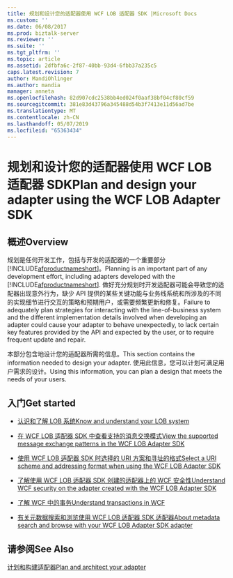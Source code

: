 ```yaml
---
title: 规划和设计您的适配器使用 WCF LOB 适配器 SDK |Microsoft Docs
ms.custom: ''
ms.date: 06/08/2017
ms.prod: biztalk-server
ms.reviewer: ''
ms.suite: ''
ms.tgt_pltfrm: ''
ms.topic: article
ms.assetid: 2dfbfa6c-2f87-40bb-93d4-6fbb37a235c5
caps.latest.revision: 7
author: MandiOhlinger
ms.author: mandia
manager: anneta
ms.openlocfilehash: 82d907cdc2538bb4ed024f0aaf38bf04cf80cf59
ms.sourcegitcommit: 381e83d43796a345488d54b3f7413e11d56ad7be
ms.translationtype: MT
ms.contentlocale: zh-CN
ms.lasthandoff: 05/07/2019
ms.locfileid: "65363434"
---
```

# <a name="plan-and-design-your-adapter-using-the-wcf-lob-adapter-sdk"></a><span data-ttu-id="05d11-102">规划和设计您的适配器使用 WCF LOB 适配器 SDK</span><span class="sxs-lookup"><span data-stu-id="05d11-102">Plan and design your adapter using the WCF LOB Adapter SDK</span></span>

## <a name="overview"></a><span data-ttu-id="05d11-103">概述</span><span class="sxs-lookup"><span data-stu-id="05d11-103">Overview</span></span>
<span data-ttu-id="05d11-104">规划是任何开发工作，包括与开发的适配器的一个重要部分[!INCLUDE[afproductnameshort](../../includes/afproductnameshort-md.md)]。</span><span class="sxs-lookup"><span data-stu-id="05d11-104">Planning is an important part of any development effort, including adapters developed with the [!INCLUDE[afproductnameshort](../../includes/afproductnameshort-md.md)].</span></span> <span data-ttu-id="05d11-105">做好充分规划时开发适配器可能会导致您的适配器出现意外行为，缺少 API 提供的某些关键功能与业务线系统和所涉及的不同的实现细节进行交互的策略和预期用户，或需要频繁更新和修复。</span><span class="sxs-lookup"><span data-stu-id="05d11-105">Failure to adequately plan strategies for interacting with the line-of-business system and the different implementation details involved when developing an adapter could cause your adapter to behave unexpectedly, to lack certain key features provided by the API and expected by the user, or to require frequent update and repair.</span></span>  
  
 <span data-ttu-id="05d11-106">本部分包含地设计您的适配器所需的信息。</span><span class="sxs-lookup"><span data-stu-id="05d11-106">This section contains the information needed to design your adapter.</span></span> <span data-ttu-id="05d11-107">使用此信息，您可以计划可满足用户需求的设计。</span><span class="sxs-lookup"><span data-stu-id="05d11-107">Using this information, you can plan a design that meets the needs of your users.</span></span>  
  
## <a name="get-started"></a><span data-ttu-id="05d11-108">入门</span><span class="sxs-lookup"><span data-stu-id="05d11-108">Get started</span></span>
  
-   [<span data-ttu-id="05d11-109">认识和了解 LOB 系统</span><span class="sxs-lookup"><span data-stu-id="05d11-109">Know and understand your LOB system</span></span>](understand-the-lob-system-with-the-wcf-lob-adapter-sdk.md) 
  
-   [<span data-ttu-id="05d11-110">在 WCF LOB 适配器 SDK 中查看支持的消息交换模式</span><span class="sxs-lookup"><span data-stu-id="05d11-110">View the supported message exchange patterns in the WCF LOB Adapter SDK</span></span>](view-the-supported-message-exchange-patterns-in-the-wcf-lob-adapter-sdk.md)  
  
-   [<span data-ttu-id="05d11-111">使用 WCF LOB 适配器 SDK 时选择的 URI 方案和寻址的格式</span><span class="sxs-lookup"><span data-stu-id="05d11-111">Select a URI scheme and addressing format when using the WCF LOB Adapter SDK</span></span>](select-a-uri-scheme-and-addressing-format-when-using-the-wcf-lob-adapter-sdk.md)  
  
-   [<span data-ttu-id="05d11-112">了解使用 WCF LOB 适配器 SDK 创建的适配器上的 WCF 安全性</span><span class="sxs-lookup"><span data-stu-id="05d11-112">Understand WCF security on the adapter created with the WCF LOB Adapter SDK</span></span>](understand-wcf-security-on-the-adapter-created-with-the-wcf-lob-adapter-sdk.md)  
  
-   [<span data-ttu-id="05d11-113">了解 WCF 中的事务</span><span class="sxs-lookup"><span data-stu-id="05d11-113">Understand transactions in WCF</span></span>](atomic-consistent-isolated-durable-transactions-with-the-wcf-lob-adapter-sdk.md)  
  
-   [<span data-ttu-id="05d11-114">有关元数据搜索和浏览使用 WCF LOB 适配器 SDK 适配器</span><span class="sxs-lookup"><span data-stu-id="05d11-114">About metadata search and browse with your WCF LOB Adapter SDK adapter</span></span>](about-metadata-search-and-browse-with-your-wcf-lob-adapter-sdk-adapter.md)
  
## <a name="see-also"></a><span data-ttu-id="05d11-115">请参阅</span><span class="sxs-lookup"><span data-stu-id="05d11-115">See Also</span></span>  
[<span data-ttu-id="05d11-116">计划和构建适配器</span><span class="sxs-lookup"><span data-stu-id="05d11-116">Plan and architect your adapter</span></span>](plan-and-design-an-adapter-using-the-wcf-lob-adapter-sdk.md)